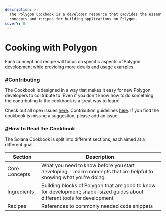 ```yaml
---
description: >-
  The Polygon Cookbook is a developer resource that provides the essential
  concepts and recipes for building applications on Polygon.
coverY: 0
---
```


# Cooking with Polygon

Each concept and recipe will focus on specific aspects of Polygon development while providing more details and usage examples.

### [#](https://solanacookbook.com/#contributing)Contributing <a href="#contributing" id="contributing"></a>

The Cookbook is designed in a way that makes it easy for new Polygon developers to contribute to. Even if you don't know how to do something, the contributing to the cookbook is a great way to learn!

Check out all open issues [here](https://github.com/Polygon-Academy/Polygon-Cookbook/issues). Contribution guidelines [here](https://github.com/Polygon-Academy/Polygon-Cookbook/pulls). If you find the cookbook is missing a suggestion, please add an issue.

### [#](https://solanacookbook.com/#how-to-read-the-cookbook)How to Read the Cookbook <a href="#how-to-read-the-cookbook" id="how-to-read-the-cookbook"></a>

The Solana Cookbook is split into different sections, each aimed at a different goal.

| Section       | Description                                                                                                                |
| ------------- | -------------------------------------------------------------------------------------------------------------------------- |
| Core Concepts | What you need to know before you start developing - macro concepts that are helpful to knowing what you're doing.          |
| Ingredients   | Building blocks of Polygon that are good to know for development; snack-sized guides about different tools for development |
| Recipes       | References to commonly needed code snippets                                                                                |
